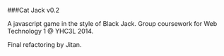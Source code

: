 ###Cat Jack v0.2

A javascript game in the style of Black Jack.
Group coursework for Web Technology 1 @ YHC3L 2014.

Final refactoring by Jitan.
